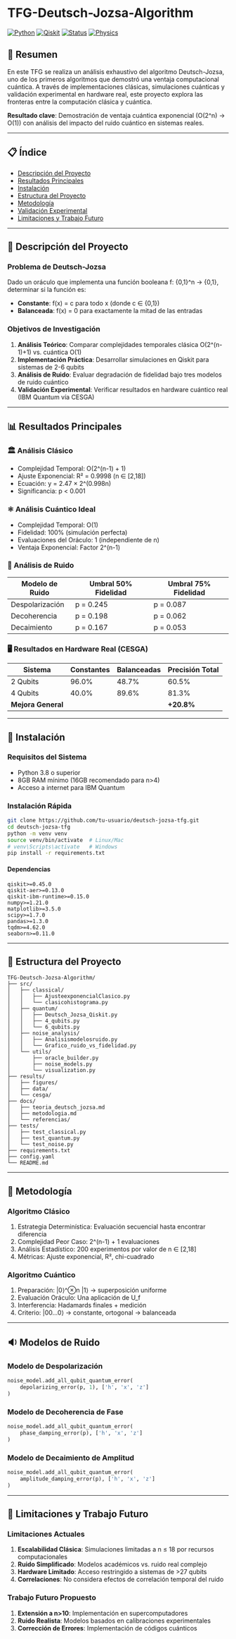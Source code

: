 # TFG-Deutsch-Jozsa-Algorithm

[![Python](https://img.shields.io/badge/Python-3.8+-blue.svg)](https://www.python.org/)
[![Qiskit](https://img.shields.io/badge/Qiskit-0.45+-purple.svg)](https://qiskit.org/)
[![Status](https://img.shields.io/badge/Status-Uncomplete-success.svg)]()
[![Physics](https://img.shields.io/badge/field-quantum%20physics-darkgreen.svg)](https://en.wikipedia.org/wiki/Quantum_chaos)

## 🎯 Resumen 

En este TFG se realiza un análisis exhaustivo del algoritmo Deutsch-Jozsa, uno de los primeros algoritmos que demostró una ventaja computacional cuántica. A través de implementaciones clásicas, simulaciones cuánticas y validación experimental en hardware real, este proyecto explora las fronteras entre la computación clásica y cuántica.

**Resultado clave**: Demostración de ventaja cuántica exponencial (O(2^n) → O(1)) con análisis del impacto del ruido cuántico en sistemas reales.

---

## 📋 Índice

- [Descripción del Proyecto](#-descripción-del-proyecto)
- [Resultados Principales](#-resultados-principales)
- [Instalación](#-instalación)
- [Estructura del Proyecto](#-estructura-del-proyecto)
- [Metodología](#-metodología)
- [Validación Experimental](#-validación-experimental)
- [Limitaciones y Trabajo Futuro](#-limitaciones-y-trabajo-futuro)

---

## 🔬 Descripción del Proyecto

### Problema de Deutsch-Jozsa

Dado un oráculo que implementa una función booleana f: {0,1}^n → {0,1}, determinar si la función es:

- **Constante**: f(x) = c para todo x (donde c ∈ {0,1})
- **Balanceada**: f(x) = 0 para exactamente la mitad de las entradas

### Objetivos de Investigación

1. **Análisis Teórico**: Comparar complejidades temporales clásica O(2^(n-1)+1) vs. cuántica O(1)  
2. **Implementación Práctica**: Desarrollar simulaciones en Qiskit para sistemas de 2-6 qubits  
3. **Análisis de Ruido**: Evaluar degradación de fidelidad bajo tres modelos de ruido cuántico  
4. **Validación Experimental**: Verificar resultados en hardware cuántico real (IBM Quantum vía CESGA)

---

## 📊 Resultados Principales

### 🏛️ Análisis Clásico

- Complejidad Temporal: O(2^(n-1) + 1)  
- Ajuste Exponencial: R² = 0.9998 (n ∈ [2,18])  
- Ecuación: y = 2.47 × 2^(0.998n)  
- Significancia: p < 0.001

### ⚛️ Análisis Cuántico Ideal

- Complejidad Temporal: O(1)  
- Fidelidad: 100% (simulación perfecta)  
- Evaluaciones del Oráculo: 1 (independiente de n)  
- Ventaja Exponencial: Factor 2^(n-1)

### 🌊 Análisis de Ruido

| Modelo de Ruido  | Umbral 50% Fidelidad | Umbral 75% Fidelidad |
|------------------|----------------------|-----------------------|
| Despolarización  | p = 0.245            | p = 0.087             |
| Decoherencia     | p = 0.198            | p = 0.062             |
| Decaimiento      | p = 0.167            | p = 0.053             |

### 🖥️ Resultados en Hardware Real (CESGA)

| Sistema    | Constantes | Balanceadas | Precisión Total |
|------------|------------|-------------|-----------------|
| 2 Qubits   | 96.0%      | 48.7%       | 60.5%           |
| 4 Qubits   | 40.0%      | 89.6%       | 81.3%           |
| **Mejora General** |        |             | **+20.8%**       |

---

## 🚀 Instalación

### Requisitos del Sistema

- Python 3.8 o superior  
- 8GB RAM mínimo (16GB recomendado para n>4)  
- Acceso a internet para IBM Quantum

### Instalación Rápida

```bash
git clone https://github.com/tu-usuario/deutsch-jozsa-tfg.git
cd deutsch-jozsa-tfg
python -m venv venv
source venv/bin/activate  # Linux/Mac
# venv\Scripts\activate   # Windows
pip install -r requirements.txt
```

#### Dependencias

```
qiskit>=0.45.0  
qiskit-aer>=0.13.0  
qiskit-ibm-runtime>=0.15.0  
numpy>=1.21.0  
matplotlib>=3.5.0  
scipy>=1.7.0  
pandas>=1.3.0  
tqdm>=4.62.0  
seaborn>=0.11.0
```

---

## 📂 Estructura del Proyecto

```
TFG-Deutsch-Jozsa-Algorithm/
├── src/
│   ├── classical/
│   │   ├── AjusteexponencialClasico.py
│   │   └── clasicohistograma.py
│   ├── quantum/
│   │   ├── Deutsch_Jozsa_Qiskit.py
│   │   ├── 4_qubits.py
│   │   └── 6_qubits.py
│   ├── noise_analysis/
│   │   ├── Analisismodelosruido.py
│   │   └── Grafico_ruido_vs_fidelidad.py
│   └── utils/
│       ├── oracle_builder.py
│       ├── noise_models.py
│       └── visualization.py
├── results/
│   ├── figures/
│   ├── data/
│   └── cesga/
├── docs/
│   ├── teoria_deutsch_jozsa.md
│   ├── metodologia.md
│   └── referencias/
├── tests/
│   ├── test_classical.py
│   ├── test_quantum.py
│   └── test_noise.py
├── requirements.txt
├── config.yaml
└── README.md
```

---

## 🧪 Metodología

### Algoritmo Clásico

1. Estrategia Determinística: Evaluación secuencial hasta encontrar diferencia  
2. Complejidad Peor Caso: 2^(n-1) + 1 evaluaciones  
3. Análisis Estadístico: 200 experimentos por valor de n ∈ [2,18]  
4. Métricas: Ajuste exponencial, R², chi-cuadrado

### Algoritmo Cuántico

1. Preparación: |0⟩^⊗n |1⟩ → superposición uniforme  
2. Evaluación Oráculo: Una aplicación de U_f  
3. Interferencia: Hadamards finales + medición  
4. Criterio: |00...0⟩ → constante, ortogonal → balanceada

---

## 🔉 Modelos de Ruido

### Modelo de Despolarización
```python
noise_model.add_all_qubit_quantum_error(
    depolarizing_error(p, 1), ['h', 'x', 'z']
)
```

### Modelo de Decoherencia de Fase
```python
noise_model.add_all_qubit_quantum_error(
    phase_damping_error(p), ['h', 'x', 'z']
)
```

### Modelo de Decaimiento de Amplitud
```python
noise_model.add_all_qubit_quantum_error(
    amplitude_damping_error(p), ['h', 'x', 'z']
)
```

---

## 🔭 Limitaciones y Trabajo Futuro

### Limitaciones Actuales

1. **Escalabilidad Clásica**: Simulaciones limitadas a n ≤ 18 por recursos computacionales  
2. **Ruido Simplificado**: Modelos académicos vs. ruido real complejo  
3. **Hardware Limitado**: Acceso restringido a sistemas de >27 qubits  
4. **Correlaciones**: No considera efectos de correlación temporal del ruido

### Trabajo Futuro Propuesto

1. **Extensión a n>10**: Implementación en supercomputadores  
2. **Ruido Realista**: Modelos basados en calibraciones experimentales  
3. **Corrección de Errores**: Implementación de códigos cuánticos
